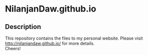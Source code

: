 # NilanjanDaw.github.io
## Description
This repository contains the files to my personal website. Please visit http://nilanjandaw.github.io/ for more details.
<br>
Cheers!
